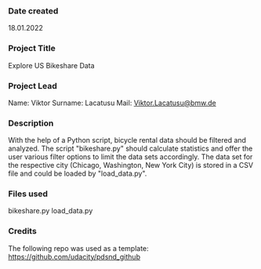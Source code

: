 ### Date created
18.01.2022

### Project Title
Explore US Bikeshare Data

### Project Lead
Name: Viktor
Surname: Lacatusu
Mail: Viktor.Lacatusu@bmw.de


### Description
With the help of a Python script, bicycle rental data should be filtered and analyzed.
The script "bikeshare.py" should calculate statistics and offer the user various filter options to limit the data sets accordingly.
The data set for the respective city (Chicago, Washington, New York City) is stored in a CSV file and could be loaded by "load_data.py".

### Files used
bikeshare.py
load_data.py

### Credits
The following repo was used as a template:
https://github.com/udacity/pdsnd_github


